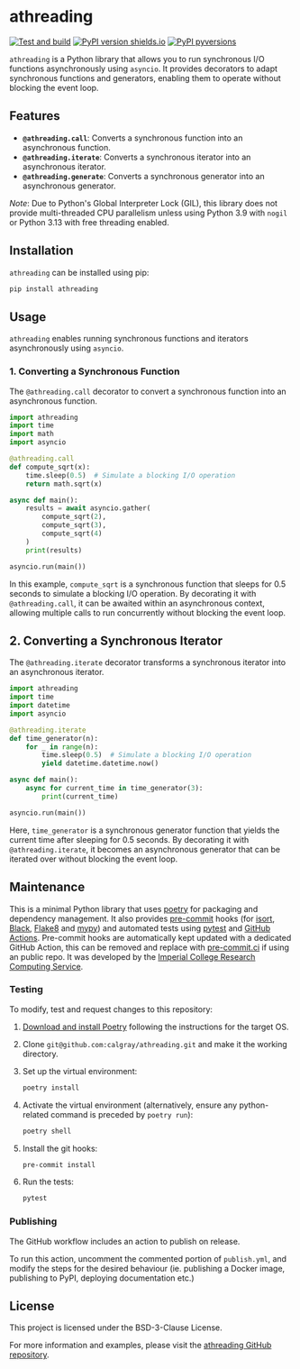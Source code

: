 # athreading

[![Test and build](https://github.com/calgray/athreading/actions/workflows/ci.yml/badge.svg)](https://github.com/calgray/athreading/actions/workflows/ci.yml)
[![PyPI version shields.io](https://img.shields.io/pypi/v/athreading.svg)](https://pypi.python.org/pypi/athreading)
[![PyPI pyversions](https://img.shields.io/pypi/pyversions/athreading.svg)](https://pypi.python.org/pypi/athreading)

`athreading` is a Python library that allows you to run synchronous I/O functions asynchronously using `asyncio`. It provides decorators to adapt synchronous functions and generators, enabling them to operate without blocking the event loop.

## Features

- **`@athreading.call`**: Converts a synchronous function into an asynchronous function.
- **`@athreading.iterate`**: Converts a synchronous iterator into an asynchronous iterator.
- **`@athreading.generate`**: Converts a synchronous generator into an asynchronous generator.

*Note*: Due to Python's Global Interpreter Lock (GIL), this library does not provide multi-threaded CPU parallelism unless using Python 3.9 with `nogil` or Python 3.13 with free threading enabled.

## Installation

`athreading` can be installed using pip:

```bash
pip install athreading
```

## Usage

`athreading` enables running synchronous functions and iterators asynchronously using `asyncio`.

### 1. Converting a Synchronous Function

The `@athreading.call` decorator to convert a synchronous function into an asynchronous function.

```python
import athreading
import time
import math
import asyncio

@athreading.call
def compute_sqrt(x):
    time.sleep(0.5)  # Simulate a blocking I/O operation
    return math.sqrt(x)

async def main():
    results = await asyncio.gather(
        compute_sqrt(2),
        compute_sqrt(3),
        compute_sqrt(4)
    )
    print(results)

asyncio.run(main())
```

In this example, `compute_sqrt` is a synchronous function that sleeps for 0.5 seconds to simulate a blocking I/O operation. By decorating it with `@athreading.call`, it can be awaited within an asynchronous context, allowing multiple calls to run concurrently without blocking the event loop.

## 2. Converting a Synchronous Iterator

The `@athreading.iterate` decorator transforms a synchronous iterator into an asynchronous iterator.

```python
import athreading
import time
import datetime
import asyncio

@athreading.iterate
def time_generator(n):
    for _ in range(n):
        time.sleep(0.5)  # Simulate a blocking I/O operation
        yield datetime.datetime.now()

async def main():
    async for current_time in time_generator(3):
        print(current_time)

asyncio.run(main())
```

Here, `time_generator` is a synchronous generator function that yields the current time after sleeping for 0.5 seconds. By decorating it with `@athreading.iterate`, it becomes an asynchronous generator that can be iterated over without blocking the event loop.

## Maintenance

This is a minimal Python library that uses [poetry](https://python-poetry.org) for packaging and dependency management. It also provides [pre-commit](https://pre-commit.com/) hooks (for [isort](https://pycqa.github.io/isort/), [Black](https://black.readthedocs.io/en/stable/), [Flake8](https://flake8.pycqa.org/en/latest/) and [mypy](https://mypy.readthedocs.io/en/stable/)) and automated tests using [pytest](https://pytest.org/) and [GitHub Actions](https://github.com/features/actions). Pre-commit hooks are automatically kept updated with a dedicated GitHub Action, this can be removed and replace with [pre-commit.ci](https://pre-commit.ci) if using an public repo. It was developed by the [Imperial College Research Computing Service](https://www.imperial.ac.uk/admin-services/ict/self-service/research-support/rcs/).

### Testing

To modify, test and request changes to this repository:

1. [Download and install Poetry](https://python-poetry.org/docs/#installation) following the instructions for the target OS.
2. Clone `git@github.com:calgray/athreading.git` and make it the working directory.
3. Set up the virtual environment:

   ```bash
   poetry install
   ```

4. Activate the virtual environment (alternatively, ensure any python-related command is preceded by `poetry run`):

   ```bash
   poetry shell
   ```

5. Install the git hooks:

   ```bash
   pre-commit install
   ```

6. Run the tests:

   ```bash
   pytest
   ```

### Publishing

The GitHub workflow includes an action to publish on release.

To run this action, uncomment the commented portion of `publish.yml`, and modify the steps for the desired behaviour (ie. publishing a Docker image, publishing to PyPI, deploying documentation etc.)

## License

This project is licensed under the BSD-3-Clause License.

For more information and examples, please visit the [athreading GitHub repository](https://github.com/calgray/athreading).
